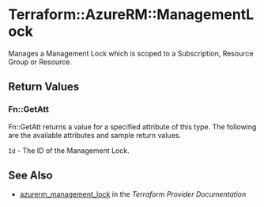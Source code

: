 # Terraform::AzureRM::ManagementLock

Manages a Management Lock which is scoped to a Subscription, Resource Group or Resource.

## Return Values

### Fn::GetAtt

Fn::GetAtt returns a value for a specified attribute of this type. The following are the available attributes and sample return values.

`Id` - The ID of the Management Lock.

## See Also

* [azurerm_management_lock](https://www.terraform.io/docs/providers/azurerm/r/management_lock.html) in the _Terraform Provider Documentation_